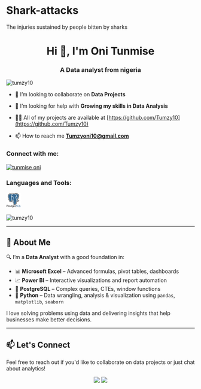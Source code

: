 # Shark-attacks
The injuries sustained by people bitten by sharks
<h1 align="center">Hi 👋, I'm Oni Tunmise</h1>
<h3 align="center">A Data analyst from nigeria</h3>

<p align="left"> <img src="https://komarev.com/ghpvc/?username=tumzy10&label=Profile%20views&color=0e75b6&style=flat" alt="tumzy10" /> </p>

- 👯 I’m looking to collaborate on **Data Projects**

- 🤝 I’m looking for help with **Growing my skills in Data Analysis**

- 👨‍💻 All of my projects are available at [https://github.com/Tumzy10](https://github.com/Tumzy10)

- 📫 How to reach me **Tumzyoni10@gmail.com**

<h3 align="left">Connect with me:</h3>
<p align="left">
<a href="https://linkedin.com/in/tunmise oni" target="blank"><img align="center" src="https://raw.githubusercontent.com/rahuldkjain/github-profile-readme-generator/master/src/images/icons/Social/linked-in-alt.svg" alt="tunmise oni" height="30" width="40" /></a>
</p>

<h3 align="left">Languages and Tools:</h3>
<p align="left"> <a href="https://www.postgresql.org" target="_blank" rel="noreferrer"> <img src="https://raw.githubusercontent.com/devicons/devicon/master/icons/postgresql/postgresql-original-wordmark.svg" alt="postgresql" width="40" height="40"/> </a> </p>

<p><img align="center" src="https://github-readme-stats.vercel.app/api/top-langs?username=tumzy10&show_icons=true&locale=en&layout=compact" alt="tumzy10" /></p>

---

## 🧠 About Me

🔍 I’m a **Data Analyst** with a good foundation in:

- 📊 **Microsoft Excel** – Advanced formulas, pivot tables, dashboards  
- 📈 **Power BI** – Interactive visualizations and report automation  
- 🐘 **PostgreSQL** – Complex queries, CTEs, window functions  
- 🐍 **Python** – Data wrangling, analysis & visualization using `pandas`, `matplotlib`, `seaborn`

I love solving problems using data and delivering insights that help businesses make better decisions.

---

## 📫 Let's Connect

Feel free to reach out if you'd like to collaborate on data projects or just chat about analytics!

<p align="center">
  <a href="mailto:your.Tumzyoni10@gmail.com"><img src="https://img.shields.io/badge/Email-D14836?style=for-the-badge&logo=gmail&logoColor=white" /></a>
  <a href="https:https://www.linkedin.com/in/tunmise-oni-49b507267/"><img src="https://img.shields.io/badge/LinkedIn-0A66C2?style=for-the-badge&logo=linkedin&logoColor=white" /></a>
</p>
